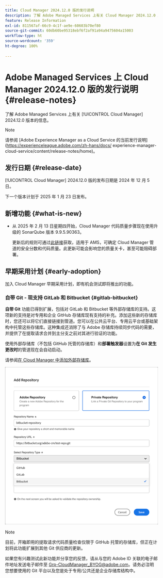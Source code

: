 ```yaml
---
title: Cloud Manager 2024.12.0 版的发行说明
description: 了解 Adobe Managed Services 上有关 Cloud Manager 2024.12.0 版本的信息。
feature: Release Information
exl-id: 811567af-66c9-4c1f-ae9e-60603b70ef80
source-git-commit: 60db60be95318ebf6f2af91a94a9475604a15003
workflow-type: ht
source-wordcount: '359'
ht-degree: 100%

---
```


# Adobe Managed Services 上 Cloud Manager 2024.12.0 版的发行说明 {#release-notes}

<!-- RELEASE WIKI  https://wiki.corp.adobe.com/display/DMSArchitecture/Cloud+Manager+2024.12.0+Release -->

了解 Adobe Managed Services 上有关 [!UICONTROL Cloud Manager] 2024.12.0 版本的信息。

>[!NOTE]
>
>请参阅 [Adobe Experience Manager as a Cloud Service 的当前发行说明](https://experienceleague.adobe.com/zh-hans/docs/ experience-manager-cloud-service/content/release-notes/home)。

## 发行日期 {#release-date}

<!-- SAVE FOR FUTURE POSSIBLE USE No notable bugs or features for the September release of Cloud Manager. -->

[!UICONTROL Cloud Manager] 2024.12.0 版的发布日期是 2024 年 12 月 5 日。

下一个版本计划于 2025 年 1 月 23 日发布。

## 新增功能 {#what-is-new}

<!-- * The AEM Code Quality step now uses SonarQube 9.9 Server, replacing the older 7.4 version. This upgrade brings additional security, performance, and code quality checks, offering more comprehensive analysis and coverage for your projects. --> <!-- CMGR-45683 -->

* 从 2025 年 2 月 13 日星期四开始，Cloud Manager 代码质量步骤现在使用升级的 SonarQube 版本 9.9.5.90363。

  更新后的规则可通过[此链接](/help/using/code-quality-testing.md#code-quality-testing-step)获取，适用于 AMS，可确定 Cloud Manager 管道的安全分数和代码质量。此更新可能会影响您的质量关卡，甚至可能阻碍部署。

## 早期采用计划 {#early-adoption}

加入 Cloud Manager 早期采用计划，即有机会测试即将推出的功能。

### 自带 Git - 现支持 GitLab 和 Bitbucket {#gitlab-bitbucket}

<!-- BOTH CS & AMS -->

**自带 Git** 功能已得到扩展，包括对 GitLab 和 Bitbucket 等外部存储库的支持。这项新的支持是对专用和企业 GitHub 存储库现有支持的补充。添加这些新的存储库时，您还可以将它们直接链接到管道。您可以在公共云平台、专用云平台或基础架构中托管这些存储库。这种集成还消除了与 Adobe 存储库持续同步代码的需要，并提供了在提取请求合并到主分支之前对其进行验证的功能。

使用外部存储库（不包括 GitHub 托管的存储库）和&#x200B;**部署触发器**&#x200B;设置为&#x200B;**在 Git 发生更改时**&#x200B;的管道现在会自动启动。

请参阅[在 Cloud Manager 中添加外部存储库](/help/managing-code/external-repositories.md)。

![添加“存储库”对话框](/help/release-notes/assets/repositories-add-release-notes.png)

>[!NOTE]
>
>目前，开箱即用的提取请求代码质量检查仅限于 GitHub 托管的存储库，但正在计划将此功能扩展到其他 Git 供应商的更新。

如果您有兴趣测试此新功能并分享您的反馈，请从与您的 Adobe ID 关联的电子邮件地址发送电子邮件至 [Grp-CloudManager_BYOG@adobe.com](mailto:Grp-CloudManager_BYOG@adobe.com)。请务必注明您想要使用的 Git 平台以及您是处于专用/公共还是企业存储库结构中。


<!-- ## Bug fixes {#bug-fixes}

* A

Known Issues {#known-issues}

* A -->
